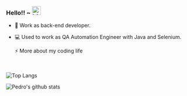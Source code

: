 ### Hello!! ~ <img src="https://user-images.githubusercontent.com/1303154/88677602-1635ba80-d120-11ea-84d8-d263ba5fc3c0.gif" width="24px" alt="hi">



* 💼   Work as back-end developer.
* 💻   Used to work as QA Automation Engineer with Java and Selenium.

  <summary>⚡️ More about my coding life</summary>
<br />

![Top Langs](https://github-readme-stats.vercel.app/api/top-langs/?username=pedronvasconcelos&layout=compact&hide=css,html)

![Pedro's github stats](https://github-readme-stats.vercel.app/api?username=pedronvasconcelos&count_private=true&show_icons=true&theme=onedark)


